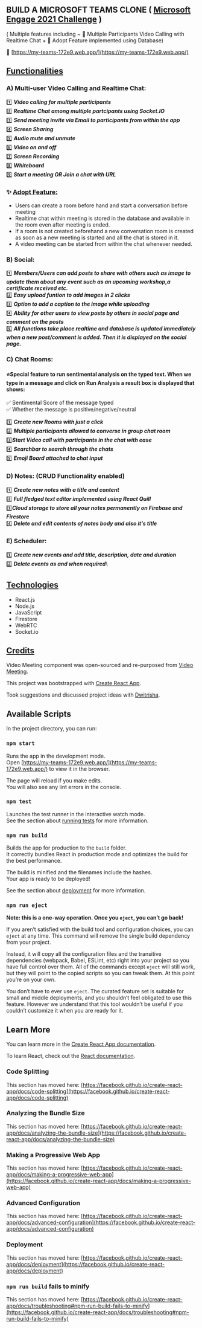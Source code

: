 ## BUILD A MICROSOFT TEAMS CLONE  ( [Microsoft Engage 2021 Challenge](https://microsoft.acehacker.com/engage2021/?mc_cid=a82d11f2ad&mc_eid=89874c26af) )
( Multiple features including ~ :star2: Multiple Participants Video Calling with Realtime Chat + :star2: Adopt Feature implemented using Database)

:link: [https://my-teams-172e9.web.app/](https://my-teams-172e9.web.app/)

## <ins>Functionalities</ins> 

### A) Multi-user Video Calling and Realtime Chat:
  
 :one: ***Video calling for multiple participants***\
 :two: ***Realtime Chat among multiple partcipants using Socket.IO***\
 :three: ***Send meeting invite via Email to participants from within the app***\
 :four: ***Screen Sharing***\
 :five: ***Audio mute and unmute***\
 :six: ***Video on and off***\
 :seven: ***Screen Recording***\
 :eight: ***Whiteboard***\
 :nine: ***Start a meeting OR Join a chat with URL***
 
 ### :sparkles: <ins>Adopt Feature:</ins> 
 * Users can create a room before hand and start a conversation before meeting
 * Realtime chat within meeting is stored in the database and available in the room even after meeting is ended.
 * If a room is not created beforehand a new conversation room is created as soon as a new meeting is started and all the chat is stored in it.
 * A video meeting can be started from within the chat whenever needed.
 
### B) Social:
 
 :one: ***Members/Users can add posts to share with others such as image to update them about any event such as an upcoming workshop,a certificate received etc.***\
 :two: ***Easy upload funtion to add images in 2 clicks***\
 :three: ***Option to add a caption to the image while uploading***\
 :four: ***Ability for other users to view posts by others in social page and comment on the posts***\
 :five: ***All functions take place realtime and database is updated immediately when a new post/comment is added. Then it is displayed on the social page.***

### C) Chat Rooms:

#### :star:Special feature to run sentimental analysis on the typed text. When we type in a message and click on Run Analysis a result box is displayed that shows:
:white_check_mark: Sentimental Score of the message typed\
:white_check_mark: Whether the message is positive/negative/neutral

 :one: ***Create new Rooms with just a click***\
 :two: ***Multiple participants allowed to converse in group chat room***\
 :three:***Start Video call with participants in the chat with ease***\
 :four: ***Searchbar to search through the chats***\
 :five: ***Emoji Board attached to chat input***
 
 ### D) Notes: (CRUD Functionality enabled)
 
:one: ***Create new notes with a title and content***\
:two: ***Full fledged text editor implemented using React Quill***\
:three:***Cloud storage to store all your notes permanently on Firebase and Firestore***\
:four: ***Delete and edit contents of notes body and also it's title***

### E) Scheduler:
 
:one: ***Create new events and add title, description, date and duration***\
:two: ***Delete events as and when required***\

## <ins>Technologies</ins>
- React.js
- Node.js
- JavaScript
- Firestore
- WebRTC
- Socket.io


## <ins>Credits</ins>
Video Meeting component was open-sourced and re-purposed from [Video Meeting](https://github.com/0x5eba/Video-Meeting).

This project was bootstrapped with [Create React App](https://github.com/facebook/create-react-app).

Took suggestions and discussed project ideas with [Dwitrisha](https://github.com/Dwitrisha).

## Available Scripts

In the project directory, you can run:

### `npm start`

Runs the app in the development mode.\
Open [https://my-teams-172e9.web.app/](https://my-teams-172e9.web.app/) to view it in the browser.

The page will reload if you make edits.\
You will also see any lint errors in the console.

### `npm test`

Launches the test runner in the interactive watch mode.\
See the section about [running tests](https://facebook.github.io/create-react-app/docs/running-tests) for more information.

### `npm run build`

Builds the app for production to the `build` folder.\
It correctly bundles React in production mode and optimizes the build for the best performance.

The build is minified and the filenames include the hashes.\
Your app is ready to be deployed!

See the section about [deployment](https://facebook.github.io/create-react-app/docs/deployment) for more information.

### `npm run eject`

**Note: this is a one-way operation. Once you `eject`, you can’t go back!**

If you aren’t satisfied with the build tool and configuration choices, you can `eject` at any time. This command will remove the single build dependency from your project.

Instead, it will copy all the configuration files and the transitive dependencies (webpack, Babel, ESLint, etc) right into your project so you have full control over them. All of the commands except `eject` will still work, but they will point to the copied scripts so you can tweak them. At this point you’re on your own.

You don’t have to ever use `eject`. The curated feature set is suitable for small and middle deployments, and you shouldn’t feel obligated to use this feature. However we understand that this tool wouldn’t be useful if you couldn’t customize it when you are ready for it.

## Learn More

You can learn more in the [Create React App documentation](https://facebook.github.io/create-react-app/docs/getting-started).

To learn React, check out the [React documentation](https://reactjs.org/).

### Code Splitting

This section has moved here: [https://facebook.github.io/create-react-app/docs/code-splitting](https://facebook.github.io/create-react-app/docs/code-splitting)

### Analyzing the Bundle Size

This section has moved here: [https://facebook.github.io/create-react-app/docs/analyzing-the-bundle-size](https://facebook.github.io/create-react-app/docs/analyzing-the-bundle-size)

### Making a Progressive Web App

This section has moved here: [https://facebook.github.io/create-react-app/docs/making-a-progressive-web-app](https://facebook.github.io/create-react-app/docs/making-a-progressive-web-app)

### Advanced Configuration

This section has moved here: [https://facebook.github.io/create-react-app/docs/advanced-configuration](https://facebook.github.io/create-react-app/docs/advanced-configuration)

### Deployment

This section has moved here: [https://facebook.github.io/create-react-app/docs/deployment](https://facebook.github.io/create-react-app/docs/deployment)

### `npm run build` fails to minify

This section has moved here: [https://facebook.github.io/create-react-app/docs/troubleshooting#npm-run-build-fails-to-minify](https://facebook.github.io/create-react-app/docs/troubleshooting#npm-run-build-fails-to-minify)

